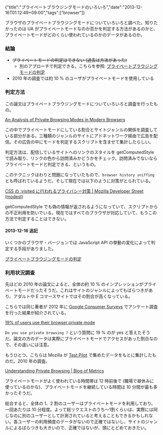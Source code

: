 {"title":"プライベートブラウジングモードのいろいろ","date":"2013-12-16T01:12:49+09:00","tags":["browser"]}

ブラウザのプライベートブラウジングモードについていろいろと調べた。知りたかったのは UA がプライベートモードなのか否かを判定する方法があるのかと、プライベートモードがどのくらい使われているのかのデータがあるのか。

### 結論

- <del>プライベートモードの判定はできない (過去は方法があった)</del>
  - 別のアプローチで判定できる。こちらを参照: [プライベートブラウジングモードの判定](http://please-sleep.cou929.nu/detect-private-browsing-mode.html)
- 2010 年の調査では約 10 % のユーザがプライベートモードを使用している

### 判定方法

この論文はプライベートブラウジングモードについていろいろと調査を行ったもの。

[An Analysis of Private Browsing Modes in Modern Browsers](http://elie.im/publication/an-analysis-of-private-browsing-modes-in-modern-browsers#.Up8abZCzsVk)

この中でプライベートモードにしている割合とサイトジャンルの関係を調査している部分がある。三種類のジャンルのサイトにアドネットワーク経由で広告を配信。その広告の中にモードを判定するスクリプトを含ませて集計したらしい。

判定方法は、配信しているサイトへのリンクのスタイルを getComputedStyle で読み取り、リンクの色から訪問済みかどうかをチェック。訪問済みでないならプライベートモードと判定できる、というもの。

このテクニックはわりと問題になっていたもので、`browser history sniffing` とも呼ばれているようだ。そして現在では以下のように対策がとられている。

[CSS の :visited に行われるプライバシー対策 | Mozilla Developer Street (modest)](https://dev.mozilla.jp/2010/04/privacy-related-changes-coming-to-css-vistited/)

getComputedStyle でも偽の情報が返されるようになっていて、スクリプトからの不正利用を防いでいる。現在ではすべてのブラウザが対応していて、もうこの方法で判定することはできない。

#### 2013-12-16 追記

いくつかのブラウザ・バージョンでは JavaScript API の挙動の変化によって判定する手段がありました。

[プライベートブラウジングモードの判定](http://please-sleep.cou929.nu/detect-private-browsing-mode.html)

### 利用状況調査

先ほどの 2010 年の論文によると、全体の約 10 % のインプレッションがプライベートモードだったそうだ。これはサイトのジャンルによってもばらつきがあり、アダルトや E コマースサイトではその割合が高くなっている。

こちらでは同じ著者が 2012 年に [Google Consumer Surveys](http://www.google.com/insights/consumersurveys/home) でアンケート調査を行った結果が紹介されている。

[19% of users use their browser private mode](http://elie.im/blog/privacy/19-of-users-use-their-browser-private-mode/#.Up8Y0ZCzsVk)

`Do you use private browsing ?` という質問に 19 % のが yes と答えたそうだ。論文の方のデータは実際にプライベートモードでアクセスがあった割合なので、その違いには注意。

もうひとつ、こちらは Mozilla が [Test Pilot](https://testpilot.mozillalabs.com/) で集めたデータをもとに集計したものだ。2010 年の調査。

[Understanding Private Browsing | Blog of Metrics](http://blog.mozilla.org/metrics/2010/08/23/understanding-private-browsing/)

プライベートモードがよく使われている時間帯は 12 時前後で (職場で昼休みに使っているのかな)、プライベートモードを継続している時間は 10 分間が最も多かったそうだ。

総合すると、全体の 1、2 割のユーザーはプライベートモードを利用しており、一回あたりは 10 分程度。よって総リクエストのうち〜1割くらいは、実際には同じなのに別のユーザーとして計測されていると考えることもできるかもしれない。各ユーザーの利用頻度のデータがないので正確ではないし、サイトのジャンルによるばらつきも大きいので、正確ではないが、頭にとどめておきたい。

